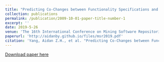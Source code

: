 ```yaml
---
title: "Predicting Co-Changes between Functionality Specifications and Source Code in Behavior Driven Development"
collection: publications
permalink: /publication/2009-10-01-paper-title-number-1
excerpt: ''
date: 2019-5-26
venue: 'The 16th International Conference on Mining Software Repositories (Full Paper Acceptance Rate = 25%)'
paperurl: 'http://aidanby.github.io/files/msr2019.pdf'
citation: 'Yang, Aidan Z.H., et al. "Predicting Co-Changes between Functionality Specifications and Source Code in Behavior Driven Development" 2019 16th International Conference on Mining Software Repositories. IEEE, 2019'
---
```

[Download paper here](http://aidanby.github.io/files/msr2019.pdf)
